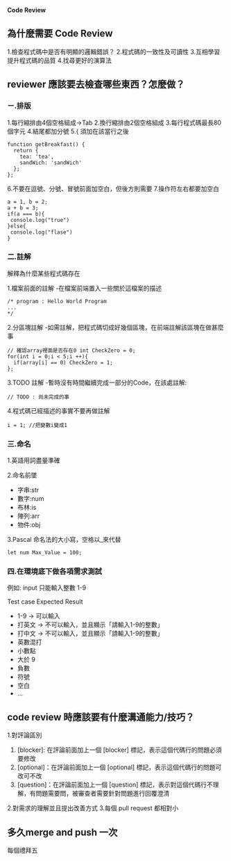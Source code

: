 **Code Review**
## 為什麼需要 Code Review
1.檢查程式碼中是否有明顯的邏輯錯誤？
2.程式碼的一致性及可讀性
3.互相學習提升程式碼的品質
4.找尋更好的演算法


## reviewer 應該要去檢查哪些東西？怎麼做？
### ㄧ.排版
1.每行縮排由4個空格組成->Tab
2.換行縮排由2個空格組成
3.每行程式碼最長80個字元
4.結尾都加分號
5.{ 須加在該當行之後

```javascript=
function getBreakfast() {
  return {
    tea: 'tea',
    sandWich: 'sandWich'
  };
};
```
6.不要在逗號、分號、冒號前面加空白，但後方則需要
7.操作符左右都要加空白
```javascript=
a = 1, b = 2;
a + b = 3;
if(a === b){
 console.log("true")
}else{
 console.log("flase")
}
```  

   

### 二.註解
解釋為什麼某些程式碼存在

1.檔案前面的註解
    -在檔案前端置入一些關於這檔案的描述
```javascript=
/* program : Hello World Program 
...
*/
```
    
2.分區塊註解
-如需註解，把程式碼切成好幾個區塊，在前端註解該區塊在做甚麼事

```javascript=
// 確認array裡面是否存在0 int CheckZero = 0;
for(int i = 0;i < 5;i ++){
  if(array[i] == 0) CheckZero = 1;
};
```

3.TODO 註解
-暫時沒有時間繼續完成一部分的Code，在該處註解:
``` javascript=
// TODO : 尚未完成的事
```
4.程式碼已經描述的事實不要再做註解
```javascript=
i = 1; //把變數i變成1
```
### 三.命名
1.英語用詞盡量準確

2.命名前墜
* 字串:str
* 數字:num
* 布林:is
* 陣列:arr
* 物件:obj
 
3.Pascal 命名法的大小寫，空格以_來代替
```javascript=
let num Max_Value = 100;
```




### 四.在環境底下做各項需求測試

例如:
input 只能輸入整數 1-9

Test case
             Expected Result
- 1-9     -> 可以輸入
- 打英文   -> 不可以輸入，並且顯示「請輸入1-9的整數」
- 打中文   -> 不可以輸入，並且顯示「請輸入1-9的整數」
- 英數混打
- 小數點
- 大於 9
- 負數
- 符號
- 空白
- ...





## code review 時應該要有什麼溝通能力/技巧？
1.對評論區別
 1. [blocker]: 在評論前面加上一個 [blocker] 標記，表示這個代碼行的問題必須要修改
 2. [optional]：在評論前面加上一個 [optional] 標記，表示這個代碼行的問題可改可不改
 3. [question]：在評論前面加上一個 [question] 標記，表示對這個代碼行不理解，有問題需要問，被審查者需要針對問題進行回覆澄清
 
2.對需求的理解並且提出改善方式
3.每個 pull request 都相對小



## 多久merge and push 一次
每個禮拜五
